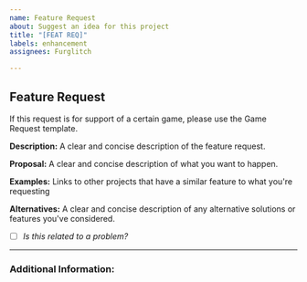 ```yaml
---
name: Feature Request
about: Suggest an idea for this project
title: "[FEAT REQ]"
labels: enhancement
assignees: Furglitch

---
```


## Feature Request

If this request is for support of a certain game, please use the Game Request template.

**Description:**
A clear and concise description of the feature request.

**Proposal:**
A clear and concise description of what you want to happen.

**Examples:**
Links to other projects that have a similar feature to what you're requesting

**Alternatives:**
A clear and concise description of any alternative solutions or features you've considered.

- [ ] _Is this related to a problem?_

---

### Additional Information:
